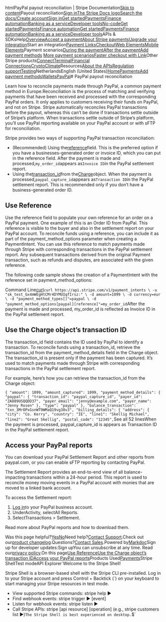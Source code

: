 htmlPayPal payout reconciliation | Stripe Documentation[Skip to content](#main-content)Payout reconciliation[Sign in](https://dashboard.stripe.com/login?redirect=https%3A%2F%2Fdocs.stripe.com%2Fpayments%2Fpaypal%2Fpayout-reconciliation)[The Stripe Docs logo](/)[Search the docs/](#)[Create account](https://dashboard.stripe.com/register)[Sign in](https://dashboard.stripe.com/login?redirect=https%3A%2F%2Fdocs.stripe.com%2Fpayments%2Fpaypal%2Fpayout-reconciliation)[Get started](/get-started)[Payments](/payments)[Finance automation](/finance-automation)[Banking as a service](/financial-services)[Developer tools](/development)[No-code](/no-code)[Get started](/get-started)[Payments](/payments)[Finance automation](/finance-automation)[](#)[Get started](/get-started)[Payments](/payments)[Finance automation](/finance-automation)[Banking as a service](/financial-services)[Developer tools](/development)[](#)APIs & SDKsHelp[Overview](/docs/payments)[Accept a payment](#)[About Stripe payments](#)[Upgrade your integration](/docs/payments/upgrades)Start an integration[Payment Links](#)[Checkout](#)[Web Elements](#)[Mobile Elements](#)Payment scenarios[During the payment](#)[After the payment](#)[Add payment methods](#)
[More payment scenarios](#)[Faster checkout with Link](#)Other Stripe products[Connect](#)[Terminal](#)[Financial Connections](#)[Crypto](#)[Climate](#)Resources[About the APIs](#)[Regulation support](#)[Testing](/docs/testing)NetherlandsEnglish (United States)[](#)[](#)[Home](/docs)[Payments](/docs/payments)[Add payment methods](/docs/payments/payment-methods/overview)[Wallets](/docs/payments/wallets)[PayPal](/docs/payments/paypal)# PayPal payout reconciliation

Learn how to reconcile payments made through PayPal, a common payment method in Europe.Reconciliation is the process of matching and verifying payments that have been received and processed with the corresponding PayPal orders. It only applies to customers receiving their funds on PayPal, and not on Stripe. Stripe automatically reconciles PayPal transactions before the payout, whereas this can’t be done if transactions settle outside of Stripe’s platform. When transactions settle outside of Stripe’s platform, you’ll use PayPal reporting available on your PayPal account or with sFTP for reconciliation.

Stripe provides two ways of supporting PayPal transaction reconciliation:

- (Recommended) Using the[reference](#use-reference)field. This is the preferred option if you have a businesses-generated order or invoice ID, which you can put in the reference field. After the payment is made and processed,`my_order_id`appears as`Invoice ID`in the PayPal settlement report.
- Using the[transaction_id](#use-transaction-id)from the[Charge](/api/charges/object#charge_object-payment_method_details-paypal-transaction_id)object.  When the payment is processed,`paypal_capture_id`appears as`Transaction ID`in the PayPal settlement report. This is recommended only if you don’t have a business-generated order ID.

## Use Reference

Use the reference field to populate your own reference for an order on a PayPal payment. One example of this is an Order ID from PayPal. This reference is visible to the buyer and also in the settlement report on your PayPal account. To reconcile funds using a reference, you can include it as part of the payment_method_options parameter when creating a PaymentIntent. You can use this reference to match payments made through Stripe with corresponding transactions in the PayPal settlement report. Any subsequent transactions derived from the original Payment transaction, such as refunds and disputes, are associated with the given reference.

The following code sample shows the creation of a PaymentIntent with the reference set in payment_method_options:

Command Line[curl](#)`curl https://api.stripe.com/v1/payment_intents \
  -u "sk_test_Gx4mWEgHtCMr4DYMUIqfIrsz:" \
  -d amount=1099 \
  -d currency=eur \
  -d "payment_method_types[]"=paypal \
  -d "payment_method_options[paypal][reference]"=my_order_id`After the payment is made and processed, my_order_id is reflected as Invoice ID in the PayPal settlement report.

## Use the Charge object’s transaction ID

The transaction_id field contains the ID used by PayPal to identify a transaction. To reconcile funds using a transaction_id, retrieve the transaction_id from the payment_method_details field in the Charge object. The transaction_id is present only if the payment has been captured. It’s used to match payments made through Stripe with corresponding transactions in the PayPal settlement report.

For example, here’s how you can retrieve the transaction_id from the Charge object:

`{
  "amount": 1099,
  "amount_captured": 1099,
  "payment_method_details": {
    "paypal": {
      "transaction_id": "paypal_capture_id",
      "payer_id": "ZA889USQQDD37",
      "payer_email": "jenny@example.com",
      "payer_name": "Jenny Rosen"
    },
    "type": "paypal"
  },
  "balance_transaction": "txn_3MrOPxGsnWT9WMaQ19vg30v3",
  "billing_details": {
    "address": {
      "city": "Co. Kerry",
      "country": "IE",
      "line1": "Skellig Michael",
      "line2": "Great Skellig",
      "postal_code": "12345",`See all 52 linesWhen the payment is processed, paypal_capture_id is appears as Transaction ID in the PayPal settlement report.

## Access your PayPal reports

You can download your PayPal Settlement Report and other reports from paypal.com, or you can enable sFTP reporting by contacting PayPal.

The Settlement Report provides an end-to-end view of all balance-impacting transactions within a 24-hour period. This report is used to reconcile money moving events in a PayPal account with monies that are moved to a linked bank account.

To access the Settlement report:

1. [Log in](https://www.paypal.com/signin)to your PayPal business account.
2. UnderActivity, selectAll Reports.
3. SelectTransactions > Settlement.

Read more about PayPal reports and how to download them.

Was this page helpful?[Yes](#)[No](#)Need help?[Contact Support](https://support.stripe.com/).Check out our[product changelog](https://stripe.com/blog/changelog).Questions?[Contact Sales](https://stripe.com/contact/sales).Powered by[Markdoc](https://markdoc.dev)Sign up for developer updates:Sign upYou can unsubscribe at any time. Read our[privacy policy](https://stripe.com/privacy).On this page[Use Reference](#use-reference)[Use the Charge object’s transaction ID](#use-transaction-id)[Access your PayPal reports](#access-your-paypal-reports)Products Used[Payments](/payments)Stripe ShellTest modeAPI Explorer[](https://stripe.com/docs/stripe-cli#install)`Welcome to the Stripe Shell!

Stripe Shell is a browser-based shell with the Stripe CLI pre-installed. Log in to your
Stripe account and press Control + Backtick (`) on your keyboard to start managing your Stripe
resources in test mode.

- View supported Stripe commands: stripe help ▶️
- Find webhook events: stripe trigger ▶️ [event]
- Listen for webhook events: stripe listen ▶
- Call Stripe APIs: stripe [api resource] [operation] (e.g., stripe customers list ▶️)`The Stripe Shell is best experienced on desktop.`$`